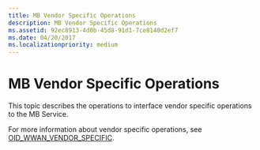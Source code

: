 ```yaml
---
title: MB Vendor Specific Operations
description: MB Vendor Specific Operations
ms.assetid: 92ec8913-4d0b-45d8-91d1-7ce8140d2ef7
ms.date: 04/20/2017
ms.localizationpriority: medium
---
```


# MB Vendor Specific Operations


This topic describes the operations to interface vendor specific operations to the MB Service.

For more information about vendor specific operations, see [OID\_WWAN\_VENDOR\_SPECIFIC](https://docs.microsoft.com/windows-hardware/drivers/network/oid-wwan-vendor-specific).

 

 





